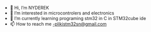 - 👋 Hi, I’m NYDEREK
- 👀 I’m interested in microcontrolers and electronics
- 🌱 I’m currently learning programing stm32 in C in STM32cube ide
- 📫 How to reach me -plikistm32sn@gmail.com

<!---
NYDEREK/NYDEREK is a ✨ special ✨ repository because its `README.md` (this file) appears on your GitHub profile.
You can click the Preview link to take a look at your changes.
--->
